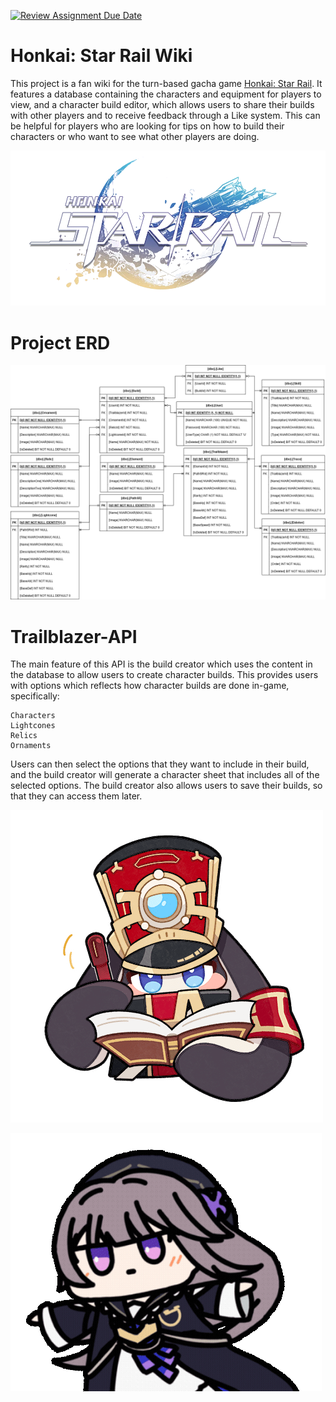 [![Review Assignment Due Date](https://classroom.github.com/assets/deadline-readme-button-24ddc0f5d75046c5622901739e7c5dd533143b0c8e959d652212380cedb1ea36.svg)](https://classroom.github.com/a/JrvVU50A)
# Honkai: Star Rail Wiki

This project is a fan wiki for the turn-based gacha game [Honkai: Star Rail](https://hsr.hoyoverse.com/en-us/). It features a database containing the characters and equipment for players to view, and a character build editor, which allows users to share their builds with other players and to receive feedback through a Like system. This can be helpful for players who are looking for tips on how to build their characters or who want to see what other players are doing.

<p align="center">
<img src="Misc/Honkai_Star_Rail.webp">
</p>

# Project ERD
![ERD](Misc/ERD.png)

# Trailblazer-API
The main feature of this API is the build creator which uses the content in the database to allow users to create character builds. This provides users with options which reflects how character builds are done in-game, specifically:

    Characters
    Lightcones
    Relics
    Ornaments

Users can then select the options that they want to include in their build, and the build creator will generate a character sheet that includes all of the selected options. The build creator also allows users to save their builds, so that they can access them later.

![editing](Misc/pomwrite.png)

![hertaspeen](Misc/kurukuru-herta.gif)
